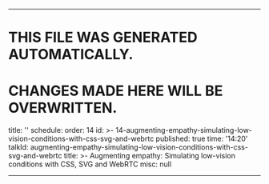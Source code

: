 ----

# THIS FILE WAS GENERATED AUTOMATICALLY.
# CHANGES MADE HERE WILL BE OVERWRITTEN.

title: ''
schedule:
  order: 14
  id: >-
    14-augmenting-empathy-simulating-low-vision-conditions-with-css-svg-and-webrtc
  published: true
  time: '14:20'
  talkId: augmenting-empathy-simulating-low-vision-conditions-with-css-svg-and-webrtc
  title: >-
    Augmenting empathy: Simulating low-vision conditions with CSS, SVG and
    WebRTC
  misc: null

----

